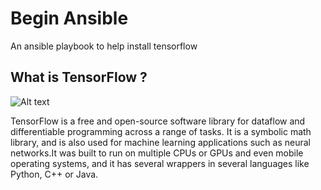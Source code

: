 # Begin Ansible
An ansible playbook to help install tensorflow  
  
## What is TensorFlow ?  
![Alt text](https://upload.wikimedia.org/wikipedia/commons/thumb/1/11/TensorFlowLogo.svg/420px-TensorFlowLogo.svg.png?raw=true "Title")

TensorFlow is a free and open-source software library for dataflow and differentiable programming across a range of tasks. It is a symbolic math library, and is also used for machine learning applications such as neural networks.It was built to run on multiple CPUs or GPUs and even mobile operating systems, and it has several wrappers in several languages like Python, C++ or Java. 
